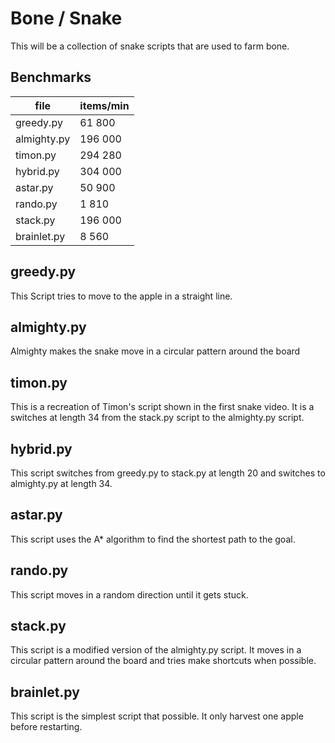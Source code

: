 # Bone / Snake
This will be a collection of snake scripts that are used to farm bone.

## Benchmarks
| file         | items/min |
| -----------  | --------- |
| greedy.py    |    61 800 |
| almighty.py  |   196 000 |
| timon.py     |   294 280 |
| hybrid.py    |   304 000 |
| astar.py     |    50 900 |
| rando.py     |     1 810 |
| stack.py     |   196 000 |
| brainlet.py  |     8 560 |


## greedy.py
This Script tries to move to the apple in a straight line.

## almighty.py
Almighty makes the snake move in a circular pattern around the board

## timon.py
This is a recreation of Timon's script shown in the first snake video. It is a switches at length 34 from the stack.py script to the almighty.py script.

## hybrid.py
This script switches from greedy.py to stack.py at length 20 and switches to almighty.py at length 34.

## astar.py
This script uses the A* algorithm to find the shortest path to the goal.

## rando.py
This script moves in a random direction until it gets stuck.

## stack.py
This script is a modified version of the almighty.py script. It moves in a circular pattern around the board and tries make shortcuts when possible.

## brainlet.py
This script is the simplest script that possible. It only harvest one apple before restarting.
